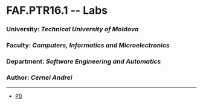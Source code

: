# FAF.PTR16.1 -- Labs
### University: _Technical University of Moldova_
### Faculty: _Computers, Informatics and Microelectronics_
### Department: _Software Engineering and Automatics_
### Author: _Cernei Andrei_
----

* [P0](./p0/)
